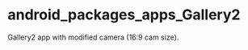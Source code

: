 android_packages_apps_Gallery2
==============================

Gallery2 app with modified camera (16:9 cam size).